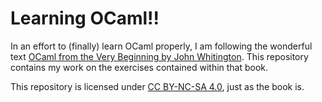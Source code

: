 # Learning OCaml!!

In an effort to (finally) learn OCaml properly, I am following the wonderful
text [OCaml from the Very Beginning by John
Whitington](https://ocaml-book.com/). This repository contains my work on the
exercises contained within that book.

This repository is licensed under [CC BY-NC-SA
4.0](https://creativecommons.org/licenses/by-nc-sa/4.0/), just as the book is.
